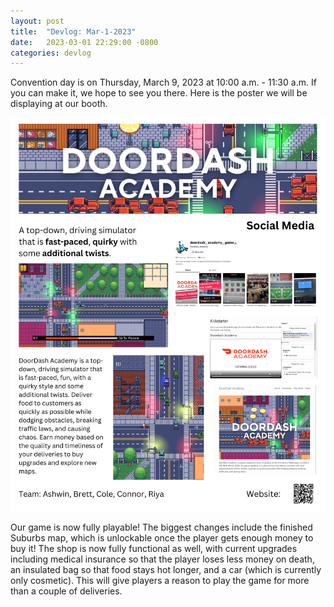```yaml
---
layout: post
title:  "Devlog: Mar-1-2023"
date:   2023-03-01 22:29:00 -0800
categories: devlog
---
```


Convention day is on Thursday, March 9, 2023 at 10:00 a.m. - 11:30 a.m.
If you can make it, we hope to see you there.
Here is the poster we will be displaying at our booth.

![Game Poster](/assets/img/game-poster.png)

Our game is now fully playable! The biggest changes include the finished Suburbs map,
which is unlockable once the player gets enough money to buy it! The shop is now fully
functional as well, with current upgrades including medical insurance so that the
player loses less money on death, an insulated bag so that food stays hot longer,
and a car (which is currently only cosmetic). This will give players a reason to play the
game for more than a couple of deliveries.
